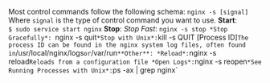 Most control commands follow the following schema: `nginx -s [signal]` Where `signal` is the type of control command you want to use.
**Start**:
`$ sudo service start nginx`
**Stop**:
*Stop Fast*: `nginx -s stop
*Stop Gracefully*: `nginx -s quit`
*Stop with Unix*: `kill -s QUIT [Process ID]`
	The process ID can be found in the nginx system log files, often found in `/usr/local/nginx/logs` or `/var/run`
**Other**:
*Reload*: `nginx -s reload` Reloads from a configuration file
*Open Logs*: `nginx -s reopen`
*See Running Processes with Unix*: `ps -ax | grep nginx`